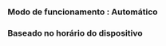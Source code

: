 ### Modo de funcionamento : Automático
### Baseado no horário do dispositivo
<a href="https://RailanBandeira.github.io/Verificador-de-horario/modelo.html"></a>
